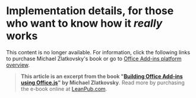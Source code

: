 # Implementation details, for those who want to know how it *really* works
This content is no longer available. For information, click the following links to purchase Michael Zlatkovsky's book or go to [Office Add-ins platform overview](https://dev.office.com/docs/add-ins/overview/office-add-ins).

>**This article is an excerpt from the book "[Building Office Add-ins using Office.js](https://leanpub.com/buildingofficeaddins)" by Michael Zlatkovsky**. Read more by purchasing the e-book online at [LeanPub.com](https://leanpub.com/buildingofficeaddins).
